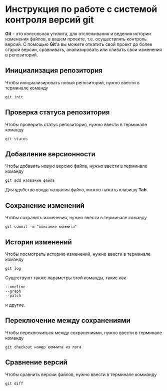# Инструкция по работе с системой контроля версий git

**Git** - это консольная утилита, для отслеживания и ведения истории изменения файлов, в вашем проекте, т.е. осуществлять контроль версий. С помощью **Git**'a вы можете откатить свой проект до более старой версии, сравнивать, анализировать или сливать свои изменения в репозиторий.

## Инициализация репозитория 


Чтобы инициализировать новый репозиторий, нужно ввести в терминале команду

    git init


## Проверка статуса репозитория

Чтобы проверить статус репозитория, нужно ввести в терминале команду  
    
    git status

## Добавление версионности

Чтобы добавить новую версию файла, нужно ввести в терминале команду

    git add название файла

Для удобства ввода названия файла, можно нажать клавишу **Tab**.

## Сохранение изменений

Чтобы сохранить изменения, нужно ввести в терминале команду

    git commit -m "описание коммита"

## История изменений

Чтобы посмотреть историю изменений, нужно ввести в терминале команду

    git log

Существуют также параметры этой команды, такие как

    --oneline
    --graph
    --patch

и другие.

## Переключение между сохранениями

Чтобы переключиться между сохранениями, нужно ввести в терминале команду 

    git checkout номер коммита из лога

## Сравнение версий

Чтобы сравнить версии файлов, нужно ввести в терминале комманду

    git diff

